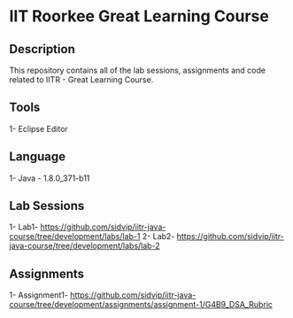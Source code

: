 #  IIT Roorkee Great Learning Course

## Description

This repository contains all of the lab sessions, assignments and code related to IITR - Great Learning Course.

## Tools

1- Eclipse Editor

## Language 

1- Java - 1.8.0_371-b11


## Lab Sessions
1- Lab1- https://github.com/sidvip/iitr-java-course/tree/development/labs/lab-1
2- Lab2- https://github.com/sidvip/iitr-java-course/tree/development/labs/lab-2

## Assignments

1- Assignment1- https://github.com/sidvip/iitr-java-course/tree/development/assignments/assignment-1/G4B9_DSA_Rubric
